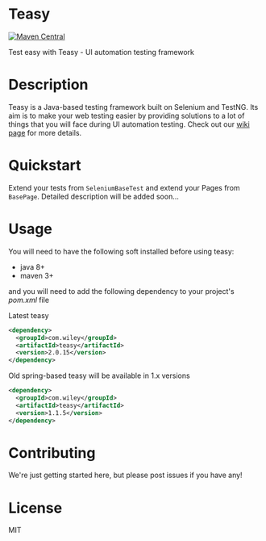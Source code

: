 # Teasy
[![Maven Central](https://img.shields.io/maven-central/v/com.wiley/teasy.svg?label=Maven%20Central)](http://search.maven.org/#search%7Cga%7C1%7Cg%3A%22com.wiley%22%20a%3A%22teasy%22)

Test easy with Teasy - UI automation testing framework

# Description
Teasy is a Java-based testing framework built on Selenium and TestNG. Its aim is to make your web testing easier by providing solutions to a lot of things that you will face during UI automation testing. Check out our [wiki page](https://github.com/WileyLabs/teasy/wiki) for more details.
# Quickstart
Extend your tests from ```SeleniumBaseTest``` and extend your Pages from ```BasePage```. Detailed description will be added soon...
# Usage
You will need to have the following soft installed before using teasy:
* java 8+
* maven 3+

and you will need to add the following dependency to your project's *pom.xml* file

Latest teasy
```xml
<dependency>
  <groupId>com.wiley</groupId>
  <artifactId>teasy</artifactId>
  <version>2.0.15</version>
</dependency>
```
Old spring-based teasy will be available in 1.x versions
```xml
<dependency>
  <groupId>com.wiley</groupId>
  <artifactId>teasy</artifactId>
  <version>1.1.5</version>
</dependency>
```

# Contributing

We're just getting started here, but please post issues if you have any!

# License

MIT

